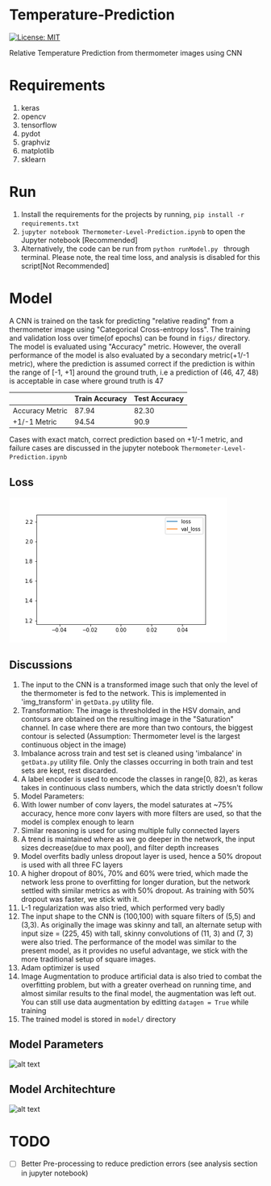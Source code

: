 # Temperature-Prediction
[![License: MIT](https://img.shields.io/badge/License-MIT-yellow.svg)](https://opensource.org/licenses/MIT)

Relative Temperature Prediction from thermometer images using CNN

# Requirements
1. keras
2. opencv
3. tensorflow
4. pydot
5. graphviz
6. matplotlib
7. sklearn

# Run
1. Install the requirements for the projects by running, `pip install -r requirements.txt`
2. `jupyter notebook Thermometer-Level-Prediction.ipynb` to open the Jupyter notebook [Recommended]
3. Alternatively, the code can be run from `python runModel.py ` through terminal. Please note, the real time loss, and analysis is disabled for this script[Not Recommended]

# Model
A CNN is trained on the task for predicting "relative reading" from a thermometer image using "Categorical Cross-entropy loss". The training and validation loss over time(of epochs) can be found in `figs/` directory. The model is evaluated using "Accuracy" metric. However, the overall performance of the model is also evaluated by a secondary metric(+1/-1 metric), where the prediction is assumed correct if the prediction is within the range of [-1, +1] around the ground truth, i.e a prediction of (46, 47, 48) is acceptable in case where ground truth is 47

|                 | Train Accuracy | Test Accuracy |
|-----------------|----------------|---------------|
| Accuracy Metric | 87.94          | 82.30         |
| +1/-1 Metric    | 94.54          | 90.9          |

Cases with exact match, correct prediction based on +1/-1 metric, and failure cases are discussed in the jupyter notebook  `Thermometer-Level-Prediction.ipynb`

## Loss
![alt text](img/loss.gif)

## Discussions
1. The input to the CNN is a transformed image such that only the level of the thermometer is fed to the network. This is implemented in 'img_transform' in `getData.py` utility file.
2. Transformation: The image is thresholded in the HSV domain, and contours are obtained on the resulting image in the "Saturation" channel. In case where there are more than two contours, the biggest contour is selected (Assumption: Thermometer level is the largest continuous object in the image)
3. Imbalance across train and test set is cleaned using 'imbalance' in `getData.py` utility file. Only the classes occurring in both train and test sets are kept, rest discarded.
4. A label encoder is used to encode the classes in range[0, 82), as keras takes in continuous class numbers, which the data strictly doesn't follow
5. Model Parameters:
 1. With lower number of conv layers, the model saturates at ~75% accuracy, hence more conv layers with more filters are used, so that the model is complex enough to learn
 2. Similar reasoning is used for using multiple fully connected layers
 3. A trend is maintained where as we go deeper in the network, the input sizes decrease(due to max pool), and filter depth increases
 4. Model overfits badly unless dropout layer is used, hence a 50% dropout is used with all three FC layers
 5. A higher dropout of 80%, 70% and 60% were tried, which made the network less prone to overfitting for longer duration, but the network settled with similar metrics as with 50% dropout. As training with 50% dropout was faster, we stick with it.
 6. L-1 regularization was also tried, which performed very badly
 7. The input shape to the CNN is (100,100) with square filters of (5,5) and (3,3). As originally the image was skinny and tall, an alternate setup with input size = (225, 45) with tall, skinny convolutions of (11, 3) and (7, 3) were also tried. The performance of the model was similar to the present model, as it provides no useful advantage, we stick with the more traditional setup of square images.
 8. Adam optimizer is used
 9. Image Augmentation to produce artificial data is also tried to combat the overfitting problem, but with a greater overhead on running time, and almost similar results to the final model, the augmentation was left out. You can still use data augmentation by editting `datagen = True` while training
6. The trained model is stored in `model/` directory

 ## Model Parameters
 ![alt text](img/params.gif)

## Model Architechture
![alt text](img/model.gif)

# TODO
- [ ] Better Pre-processing to reduce prediction errors (see analysis section in jupyter notebook)
